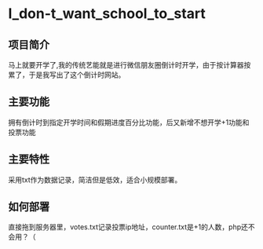 # I_don-t_want_school_to_start
## 项目简介
马上就要开学了,我的传统艺能就是进行微信朋友圈倒计时开学，由于按计算器按累了，于是我写出了这个倒计时网站。
## 主要功能
拥有倒计时到指定开学时间和假期进度百分比功能，后又新增不想开学+1功能和投票功能
## 主要特性
采用txt作为数据记录，简洁但是低效，适合小规模部署。
## 如何部署
直接拖到服务器里，votes.txt记录投票ip地址，counter.txt是+1的人数，php还不会用？（
